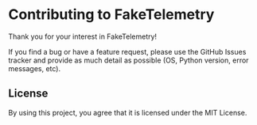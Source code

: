 # Contributing to FakeTelemetry

Thank you for your interest in FakeTelemetry!

If you find a bug or have a feature request, please use the GitHub Issues tracker and provide as much detail as possible (OS, Python version, error messages, etc).

## License
By using this project, you agree that it is licensed under the MIT License.
